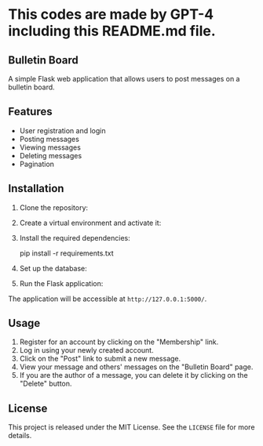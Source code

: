 # This codes are made by GPT-4 including this README.md file.







## Bulletin Board

A simple Flask web application that allows users to post messages on a bulletin board.

## Features

- User registration and login
- Posting messages
- Viewing messages
- Deleting messages
- Pagination

## Installation

1. Clone the repository:


2. Create a virtual environment and activate it:


3. Install the required dependencies: 

    pip install -r requirements.txt



4. Set up the database:


5. Run the Flask application:


The application will be accessible at `http://127.0.0.1:5000/`.

## Usage

1. Register for an account by clicking on the "Membership" link.
2. Log in using your newly created account.
3. Click on the "Post" link to submit a new message.
4. View your message and others' messages on the "Bulletin Board" page.
5. If you are the author of a message, you can delete it by clicking on the "Delete" button.

## License

This project is released under the MIT License. See the `LICENSE` file for more details.
